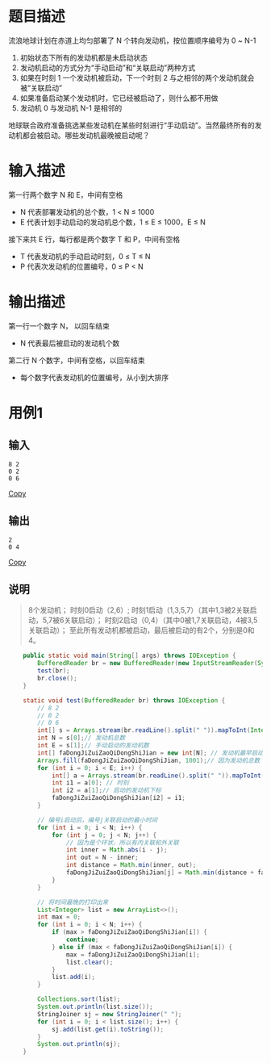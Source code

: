 # 题目描述

流浪地球计划在赤道上均匀部署了 N 个转向发动机，按位置顺序编号为 0 ~ N-1

1. 初始状态下所有的发动机都是未启动状态
2. 发动机启动的方式分为“手动启动”和“关联启动”两种方式
3. 如果在时刻 1 一个发动机被启动，下一个时刻 2 与之相邻的两个发动机就会被“关联启动”
4. 如果准备启动某个发动机时，它已经被启动了，则什么都不用做
5. 发动机 0 与发动机 N-1 是相邻的

地球联合政府准备挑选某些发动机在某些时刻进行“手动启动”。当然最终所有的发动机都会被启动。哪些发动机最晚被启动呢？

# 输入描述

第一行两个数字 N 和 E，中间有空格

- N 代表部署发动机的总个数，1 < N ≤ 1000
- E 代表计划手动启动的发动机总个数，1 ≤ E ≤ 1000，E ≤ N

接下来共 E 行，每行都是两个数字 T 和 P，中间有空格

- T 代表发动机的手动启动时刻，0 ≤ T ≤ N
- P 代表次发动机的位置编号，0 ≤ P < N

# 输出描述

第一行一个数字 N， 以回车结束

- N 代表最后被启动的发动机个数

第二行 N 个数字，中间有空格，以回车结束

- 每个数字代表发动机的位置编号，从小到大排序

# 用例1

## 输入

```none
8 2
0 2
0 6
```

[Copy](javascript:;)

## 输出

```none
2
0 4
```

[Copy](javascript:;)

## 说明

> 8个发动机；
> 时刻0启动（2,6）;
> 时刻1启动（1,3,5,7）（其中1,3被2关联启动，5,7被6关联启动）；
> 时刻2启动（0,4）（其中0被1,7关联启动，4被3,5关联启动）；
> 至此所有发动机都被启动，最后被启动的有2个，分别是0和4。

~~~java
    public static void main(String[] args) throws IOException {
        BufferedReader br = new BufferedReader(new InputStreamReader(System.in));
        test(br);
        br.close();
    }

    static void test(BufferedReader br) throws IOException {
        // 8 2
        // 0 2
        // 0 6
        int[] s = Arrays.stream(br.readLine().split(" ")).mapToInt(Integer::parseInt).toArray();
        int N = s[0];// 发动机总数
        int E = s[1];// 手动启动的发动机数
        int[] faDongJiZuiZaoQiDongShiJian = new int[N]; // 发动机最早启动时间
        Arrays.fill(faDongJiZuiZaoQiDongShiJian, 1001);// 因为发动机总数 1 < N ≤ 1000
        for (int i = 0; i < E; i++) {
            int[] a = Arrays.stream(br.readLine().split(" ")).mapToInt(Integer::parseInt).toArray();
            int i1 = a[0]; // 时刻
            int i2 = a[1];// 启动的发动机下标
            faDongJiZuiZaoQiDongShiJian[i2] = i1;
        }

        // 编号i启动后，编号j关联启动的最小时间
        for (int i = 0; i < N; i++) {
            for (int j = 0; j < N; j++) {
                // 因为是个环状，所以有内关联和外关联
                int inner = Math.abs(i - j);
                int out = N - inner;
                int distance = Math.min(inner, out);
                faDongJiZuiZaoQiDongShiJian[j] = Math.min(distance + faDongJiZuiZaoQiDongShiJian[i], faDongJiZuiZaoQiDongShiJian[j]);
            }
        }

        // 将时间最晚的打印出来
        List<Integer> list = new ArrayList<>();
        int max = 0;
        for (int i = 0; i < N; i++) {
            if (max > faDongJiZuiZaoQiDongShiJian[i]) {
                continue;
            } else if (max < faDongJiZuiZaoQiDongShiJian[i]) {
                max = faDongJiZuiZaoQiDongShiJian[i];
                list.clear();
            }
            list.add(i);
        }

        Collections.sort(list);
        System.out.println(list.size());
        StringJoiner sj = new StringJoiner(" ");
        for (int i = 0; i < list.size(); i++) {
            sj.add(list.get(i).toString());
        }
        System.out.println(sj);
    }
~~~



